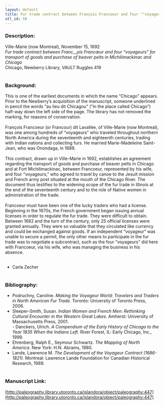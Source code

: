 ```yaml
---
layout: default
title: Fur trade contract between François Francoeur and four ""voyageurs"" for transport of goods and purchase of beaver pelts in Michilimackinac and Chicago
utl_id: 50
---
```


### Description:

Ville-Marie (now Montreal), November 15, 1692<br>
_Fur trade contract between Franc__̧ois Francœur and four “voyageurs” for transport of goods and purchase of beaver pelts in Michilimackinac and Chicago_<br>
Chicago, Newberry Library, VAULT Ruggles 419<br>
 <br>


### Background:

This is one of the earliest documents in which the name “Chicago” appears. Prior to the Newberry’s acquisition of the manuscript, someone underlined in pencil the words “au lieu dit Chicagou” (“in the place called Chicago”) half-way down the left side of the page. The library has not removed the marking, for reasons of conservation.<br><br>
François Francoeur (or Francour) dit Lavallée, of Ville-Marie (now Montreal), was one among hundreds of “voyageurs” who traveled throughout northern North America during the seventeenth and eighteenth centuries, trading with Indian nations and collecting furs. He married Marie-Madeleine Saint-Jean, who was Onondaga, in 1689.<br><br>
This contract, drawn up in Ville-Marie in 1692, establishes an agreement regarding the transport of goods and purchase of beaver pelts in Chicago and at Fort Michilimackinac, between Francoeur, represented by his wife, and four “voyageurs,” who agreed to travel by canoe to the Jesuit mission and French army post situated at the mouth of the Chicago River. The document thus testifies to the widening scope of the fur trade in Illinois at the end of the seventeenth century and to the role of Native women in administration of the trade.<br><br>
Francoeur must have been one of the lucky traders who had a license. Beginning in the 1670s, the French government began issuing annual licenses in order to regulate the fur trade. They were difficult to obtain. Between 1682 and the turn of the century, only 25 official licenses were granted annually. They were so valuable that they circulated like currency and could be exchanged against goods. If an independent “voyageur” was unable to secure a permit, the only other means to participate in the fur trade was to negotiate a subcontract, such as the four “voyageurs” did here with Francoeur, via his wife, who was managing the business in his absence.<br><br>
- Carla Zecher<br>
 <br>


### Bibliography:

- Podruchny, Caroline. _Making the Voyageur World: Travelers and Traders in North American Fur Trade_. Toronto: University of Toronto Press, 2006.<br>
- Sleeper-Smith, Susan. _Indian Women and French Men: Rethinking Cultural Encounter in the Western Great Lakes_. Amherst: University of Massachusetts Press, 2001.<br>
- Danckers, Ulrich. _A Compendium of the Early History of Chicago to the Year 1835 When the Indians Left._ River Forest, IL: Early Chicago, Inc., 1999.<br>
- Ehrenberg, Ralph E., Seymour Schwartz. _The Mapping of North America_. New York: H.N. Abrams, 1980.<br>
- Lande, Lawrence M. _The Development of the Voyageur Contract (1686-1821)._ Montreal: Lawrence Lande Foundation for Canadian Historical Research, 1989.<br>
 <br>


### Manuscript Link:

[http://paleography.library.utoronto.ca/islandora/object/paleography:447](http://paleography.library.utoronto.ca/islandora/object/paleography:447)
